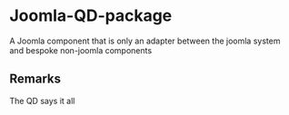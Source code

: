 # Joomla-QD-package
A Joomla component that is only an adapter between the joomla system and bespoke non-joomla components
## Remarks
The QD says it all
